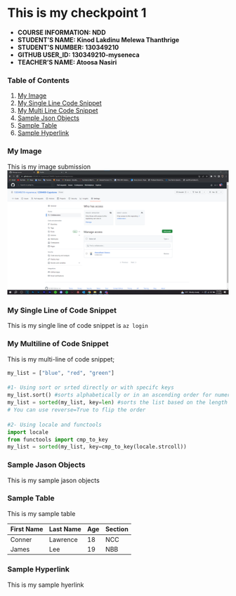 # This is my checkpoint 1

- **COURSE INFORMATION: NDD**
- **STUDENT’S NAME: Kinod Lakdinu Melewa Thanthrige**
- **STUDENT'S NUMBER: 130349210**
- **GITHUB USER_ID: 130349210-myseneca**
- **TEACHER’S NAME: Atoosa Nasiri**

### Table of Contents
1. [My Image](#my-image)
2. [My Single Line Code Snippet](#my-single-line-of-code-snippet)
3. [My Multi Line Code Snippet](#my-multiline-of-code-snippet)
4. [Sample Json Objects](sample-json-objects)
5. [Sample Table](sample-table)
6. [Sample Hyperlink](sample-hyperlink)

### My Image
This is my image submission
<img src="repo-collaborators.png" alt="My Collaboration Screenshot" title="My Collaboration Screenshot">


### My Single Line of Code Snippet
This is my single line of code snippet is `az login`



### My Multiline of Code Snippet
This is my multi-line of code snippet;
```python
my_list = ["blue", "red", "green"]

#1- Using sort or srted directly or with specifc keys
my_list.sort() #sorts alphabetically or in an ascending order for numeric data 
my_list = sorted(my_list, key=len) #sorts the list based on the length of the strings from shortest to longest. 
# You can use reverse=True to flip the order

#2- Using locale and functools 
import locale
from functools import cmp_to_key
my_list = sorted(my_list, key=cmp_to_key(locale.strcoll)) 
```


### Sample Jason Objects
This is my sample jason objects


### Sample Table
This is my sample table

|  First Name   |   Last Name   |  Age  |  Section  |
| ------------- | ------------- | ----- | --------- |
|     Conner    |    Lawrence   |   18  |    NCC    |
|     James     |      Lee      |   19  |    NBB    |



### Sample Hyperlink
This is my sample hyerlink
